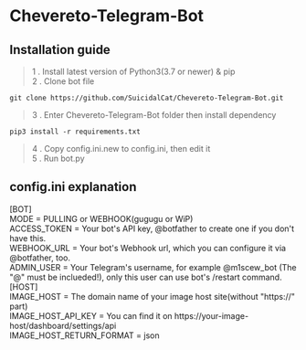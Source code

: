 # Chevereto-Telegram-Bot   
## Installation guide   
> 1 . Install latest version of Python3(3.7 or newer) & pip   
> 2 . Clone bot file

    git clone https://github.com/SuicidalCat/Chevereto-Telegram-Bot.git

> 3 . Enter Chevereto-Telegram-Bot folder then install dependency

    pip3 install -r requirements.txt

> 4 . Copy config.ini.new to config.ini, then edit it   
> 5 . Run bot.py   
## config.ini explanation   
[BOT]   
MODE = PULLING or WEBHOOK(gugugu or WiP)   
ACCESS_TOKEN = Your bot's API key, @botfather to create one if you don't have this.  
WEBHOOK_URL = Your bot's Webhook url, which you can configure it via @botfather, too.   
ADMIN_USER = Your Telegram's username, for example @m1scew_bot (The "@" must be inclueded!), only this user can use bot's /restart command.   
[HOST]   
IMAGE_HOST = The domain name of your image host site(without "https://" part)   
IMAGE_HOST_API_KEY = You can find it on https://your-image-host/dashboard/settings/api   
IMAGE_HOST_RETURN_FORMAT = json
